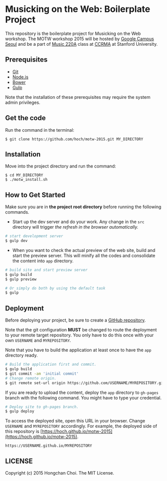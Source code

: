 # Musicking on the Web: Boilerplate Project

This repository is the boilerplate project for Musicking on the Web workshop. The MOTW workshop 2015 will be hosted by [Google Campus Seoul](https://www.campus.co/seoul/ko) and be a part of [Music 220A](https://ccrma.stanford.edu/courses/220a/) class at [CCRMA](https://ccrma.stanford.edu) at Stanford University.

## Prerequisites
- [Git](https://git-scm.com/)
- [Node.js](https://nodejs.org/)
- [Bower](http://bower.io/#install-bower)
- [Gulp](https://github.com/gulpjs/gulp/blob/master/docs/getting-started.md)

Note that the installation of these prerequisites may require the system admin privileges.

## Get the code
Run the command in the terminal:
~~~
$ git clone https://github.com/hoch/motw-2015.git MY_DIRECTORY
~~~

## Installation
Move into the project directory and run the command:
~~~
$ cd MY_DIRECTORY
$ ./motw_install.sh
~~~

## How to Get Started

Make sure you are in __the project root directory__ before running the following commands.

- Start up the dev server and do your work. Any change in the `src` directory will trigger _the refresh in the browser automatically._
~~~bash
# start development server
$ gulp dev          
~~~

- When you want to check the actual preview of the web site, build and start the preview server. This will minify all the codes and consolidate the content into `app` directory.
~~~bash
# build site and start preview server
$ gulp build
$ gulp preview

# Or simply do both by using the default task
$ gulp
~~~

## Deployment

Before deploying your project, be sure to create a [GitHub repository](https://help.github.com/articles/create-a-repo/).

Note that the git configuration __MUST__ be changed to route the deployment to your remote target repository. You only have to do this once with your own `USERNAME` and `MYREPOSITORY`.

Note that you have to build the application at least once to have the `app` directory ready.
~~~bash
# Build the application first and commit.
$ gulp build
$ git commit -am 'initial commit'
# Change remote origin.
$ git remote set-url origin https://github.com/USERNAME/MYREPOSITORY.git
~~~

If you are ready to upload the content, deploy the `app` directory to `gh-pages` branch with the following command. You might have to type your credential.
~~~bash
# Deploy site to gh-pages branch.
$ gulp deploy
~~~

To access the deployed site, open this URL in your browser. Change `USERNAME` and `MYREPOSITORY` accordingly. For example, the deployed side of this repository is [https://hoch.github.io/motw-2015](https://hoch.github.io/motw-2015).
~~~
https://USERNAME.github.io/MYREPOSITORY
~~~

## LICENSE

Copyright (c) 2015 Hongchan Choi. The MIT License.